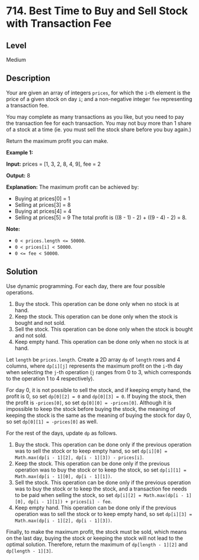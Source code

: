 # 714. Best Time to Buy and Sell Stock with Transaction Fee
## Level
Medium

## Description
Your are given an array of integers `prices`, for which the `i`-th element is the price of a given stock on day `i`; and a non-negative integer `fee` representing a transaction fee.

You may complete as many transactions as you like, but you need to pay the transaction fee for each transaction. You may not buy more than 1 share of a stock at a time (ie. you must sell the stock share before you buy again.)

Return the maximum profit you can make.

**Example 1:**

**Input:** prices = [1, 3, 2, 8, 4, 9], fee = 2

**Output:** 8

**Explanation:** The maximum profit can be achieved by:
* Buying at prices[0] = 1
* Selling at prices[3] = 8
* Buying at prices[4] = 4
* Selling at prices[5] = 9
The total profit is ((8 - 1) - 2) + ((9 - 4) - 2) = 8.

**Note:**

* `0 < prices.length <= 50000`.
* `0 < prices[i] < 50000`.
* `0 <= fee < 50000`.

## Solution
Use dynamic programming. For each day, there are four possible operations.

1. Buy the stock. This operation can be done only when no stock is at hand.
2. Keep the stock. This operation can be done only when the stock is bought and not sold.
3. Sell the stock. This operation can be done only when the stock is bought and not sold.
4. Keep empty hand. This operation can be done only when no stock is at hand.

Let `length` be `prices.length`. Create a 2D array `dp` of `length` rows and 4 columns, where `dp[i][j]` represents the maximum profit on the `i`-th day when selecting the `j`-th operation (`j` ranges from 0 to 3, which corresponds to the operation 1 to 4 respectively).

For day 0, it is not possible to sell the stock, and if keeping empty hand, the profit is 0, so set `dp[0][2] = 0` and `dp[0][3] = 0`. If buying the stock, then the profit is `-prices[0]`, so set `dp[0][0] = -prices[0]`. Although it is impossible to keep the stock before buying the stock, the meaning of keeping the stock is the same as the meaning of buying the stock for day 0, so set `dp[0][1] = -prices[0]` as well.

For the rest of the days, update `dp` as follows.

1. Buy the stock. This operation can be done only if the previous operation was to sell the stock or to keep empty hand, so set `dp[i][0] = Math.max(dp[i - 1][2], dp[i - 1][3]) - prices[i]`.
2. Keep the stock. This operation can be done only if the previous operation was to buy the stock or to keep the stock, so set `dp[i][1] = Math.max(dp[i - 1][0], dp[i - 1][1])`.
3. Sell the stock. This operation can be done only if the previous operation was to buy the stock or to keep the stock, and a transaction fee needs to be paid when selling the stock, so set `dp[i][2] = Math.max(dp[i - 1][0], dp[i - 1][1]) + prices[i] - fee`.
4. Keep empty hand. This operation can be done only if the previous operation was to sell the stock or to keep empty hand, so set `dp[i][3] = Math.max(dp[i - 1][2], dp[i - 1][3])`.

Finally, to make the maximum profit, the stock must be sold, which means on the last day, buying the stock or keeping the stock will not lead to the optimal solution. Therefore, return the maximum of `dp[length - 1][2]` and `dp[length - 1][3]`.
